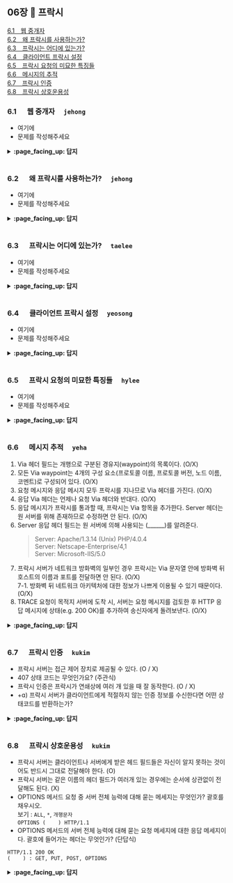 ## 06장 :octopus: 프락시

[6.1　웹 중개자](#61---웹-중개자-jehong)<br>
[6.2　왜 프락시를 사용하는가?](#62---왜-프락시를-사용하는가-jehong)<br>
[6.3　프락시는 어디에 있는가?](#63---프락시는-어디에-있는가-taelee)<br>
[6.4　클라이언트 프락시 설정](#64---클라이언트-프락시-설정-yeosong)<br>
[6.5　프락시 요청의 미묘한 특징들](#65---프락시-요청의-미묘한-특징들-hylee)<br>
[6.6　메시지의 추적](#66---메시지-추적-yeha)<br>
[6.7　프락시 인증](#67---프락시-인증-kukim)<br>
[6.8　프락시 상호운용성](#68---프락시-상호운용성-kukim)<br>

### 6.1 　  웹 중개자　 `jehong`
- 여기에
- 문제를 작성해주세요
<details>
<summary> <b> :page_facing_up: 답지 </b>  </summary>
<div markdown="1">
  
- 여기에
- 해설을 작성해주세요

</div>
</details>
<br>

### 6.2 　  왜 프락시를 사용하는가?　 `jehong`
- 여기에
- 문제를 작성해주세요
<details>
<summary> <b> :page_facing_up: 답지 </b>  </summary>
<div markdown="1">
  
- 여기에
- 해설을 작성해주세요

</div>
</details>
<br>

### 6.3 　  프락시는 어디에 있는가?　 `taelee`
- 여기에
- 문제를 작성해주세요
<details>
<summary> <b> :page_facing_up: 답지 </b>  </summary>
<div markdown="1">
  
- 여기에
- 해설을 작성해주세요

</div>
</details>
<br>

### 6.4 　  클라이언트 프락시 설정　 `yeosong`
- 여기에
- 문제를 작성해주세요
<details>
<summary> <b> :page_facing_up: 답지 </b>  </summary>
<div markdown="1">
  
- 여기에
- 해설을 작성해주세요

</div>
</details>
<br>

### 6.5 　  프락시 요청의 미묘한 특징들　 `hylee`
- 여기에
- 문제를 작성해주세요
<details>
<summary> <b> :page_facing_up: 답지 </b>  </summary>
<div markdown="1">
  
- 여기에
- 해설을 작성해주세요

</div>
</details>
<br>

### 6.6 　  메시지 추적　 `yeha`
1. Via 헤더 필드는 개행으로 구분된 경유지(waypoint)의 목록이다. (O/X)  
2. 모든 Via waypoint는 4개의 구성 요소(프로토콜 이름, 프로토콜 버전, 노드 이름, 코멘트)로 구성되어 있다. (O/X)  
3. 요청 메시지와 응답 메시지 모두 프락시를 지나므로 Via 헤더를 가진다. (O/X)  
4. 응답 Via 헤더는 언제나 요청 Via 헤더와 반대다. (O/X)  
5. 응답 메시지가 프락시를 통과할 때, 프락시는 Via 항목을 추가한다. Server 헤더는 원 서버를 위해 존재하므로 수정하면 안 된다. (O/X)   
6. Server 응답 헤더 필드는 원 서버에 의해 사용되는 (______)를 알려준다.
      > Server: Apache/1.3.14 (Unix) PHP/4.0.4  
        Server: Netscape-Enterprise/4,1  
      > Server: Microsoft-IIS/5.0   
7. 프락시 서버가 네트워크 방화벽의 일부인 경우 프락시는 Via 문자열 안에 방화벽 뒤 호스트의 이름과 포트를 전달하면 안 된다. (O/X)  
7-1. 방화벽 뒤 네트워크 아키텍처에 대한 정보가 나쁘게 이용될 수 있기 때문이다. (O/X)  
8. TRACE 요청이 목적지 서버에 도착 시, 서버는 요청 메시지를 검토한 후 HTTP 응답 메시지에 상태(e.g. 200 OK)를 추가하여 송신자에게 돌려보낸다. (O/X)  

<details>
<summary> <b> :page_facing_up: 답지 </b>  </summary>
<div markdown="1">
  
1. Via 헤더 필드는 개행으로 구분된 경유지의 목록이다. (X)  
  => 쉼표로 구분한다  
2. 모든 Via waypoint는 4개의 구성 요소(프로토콜 이름, 프로토콜 버전, 노드 이름, 코멘트)로 구성되어 있다. (X)  
  => 4개의 구성요소는 맞으나 모두 필수는 아니다. (프로토콜 이름(선택), 프로토콜 버전(필수), 노드 이름(필수), 코멘트(선택))  
3. 요청 메시지와 응답 메시지 모두 프락시를 지나므로 Via 헤더를 가진다. (O)   
4. 응답 Via 헤더는 언제나 요청 Via 헤더와 반대다. (O)  
  => p.175 그림 참조   
5. 응답 메시지가 프락시를 통과할 때, 프락시는 Via 항목을 추가한다. Server 헤더는 원 서버를 위해 존재하므로 수정하면 안 된다. (O)   
6. Server 응답 헤더 필드는 원 서버에 의해 사용되는 (소프트웨어)를 알려준다.
7. 프락시 서버가 네트워크 방화벽의 일부인 경우 프락시는 Via 문자열 안에 방화벽 뒤 호스트의 이름과 포트를 전달하면 안 된다. (O)   
  => 보통 명시적으로 이 동작이 켜져 있지 않은 이상 정확한 호스트명을 전달은 X
7-1. 방화벽 뒤 네트워크 아키텍처에 대한 정보가 나쁘게 이용될 수 있기 때문이다. (O)  
  => p.176 하단 참고 
8. TRACE 요청이 목적지 서버에 도착 시, 서버는 요청 메시지를 검토한 후 HTTP 응답 메시지에 상태(e.g. 200 OK)를 추가하여 송신자에게 돌려보낸다. (X)  
  => p.177 TRACE 요청이 목적지 서버에 도착 시, 서버는 전체 요청 메시지를 HTTP 응답 메시지 본문에 포함시켜 송신자에게 그대로 돌려보낸다.   
</div>
</details>
<br>

### 6.7 　  프락시 인증　 `kukim`
- 프락시 서버는 접근 제어 장치로 제공될 수 있다. (O / X)
- 407 상태 코드는 무엇인가요? (주관식)
- 프락시 인증은 프락시가 연쇄상에 여러 개 있을 때 잘 동작한다. (O / X)
- +ɑ) 프락시 서버가 클라이언트에게 적절하지 않는 인증 정보를 수신한다면 어떤 상태코드를 반환하는가?

<details>
<summary> <b> :page_facing_up: 답지 </b>  </summary>
<div markdown="1">
  
- 프락시 서버는 접근 제어 장치로 제공될 수 있다. (O)
  - HTTP는 사용자가 유효한 접근 권한 자격을 프락시에 제출하지 않는 한 콘텐츠에 대한 요청을 차단하는 프락시 인증이라는 메커니즘을 정의하고 있다.
- 407 상태 코드는 무엇인가요? (주관식)
  - 407 proxy Authorization Required (프록시 권한부여 요청 상태메세지), 클라이언트가 서버에 요청했을 때 중간에 있는 프락시 서버는 접근 자격을 요구하는 407 상태코드를 응답한다.
  - 클라이언트는 407 응답을 받게되면 요구되는 자격을 획득하는 proxy-authorization 헤더필드에 담아서 요청을 다시 보낸다.
- 프락시 인증은 프락시가 연쇄상에 여러 개 있을 때 잘 동작한다. (X)
  - X : 연쇄상에 있으면 인증하기 까다롭다. 
- +ɑ) 프락시 서버가 클라이언트에게 적절하지 않는 인증 정보를 수신한다면 어떤 상태코드를 반환하는가?
  - 403 Forbidden 상태코드 

참고 : HTTP 인증, https://developer.mozilla.org/ko/docs/Web/HTTP/Authentication

</div>
</details>
<br>

### 6.8 　  프락시 상호운용성　 `kukim`
- 프락시 서버는 클라이언트나 서버에게 받은 헤드 필드들은 자신이 알지 못하는 것이어도 반드시 그대로 전달해야 한다. (O)
- 프락시 서버는 같은 이름의 헤더 필드가 여러개 있는 경우에는 순서에 상관없이 전달해도 된다. (X)
- OPTIONS 메서드 요청 중 서버 전체 능력에 대해 묻는 메세지는 무엇인가? 괄호를 채우시오.  
보기 : `ALL`, `*`, `개행문자`  
`OPTIONS (    ) HTTP/1.1`
- OPTIONS 메서드의 서버 전체 능력에 대해 묻는 요청 메세지에 대한 응답 메세지이다. 괄호에 들어가는 헤더는 무엇인가? (단답식)
```
HTTP/1.1 200 OK
(    ) : GET, PUT, POST, OPTIONS
```
<details>
<summary> <b> :page_facing_up: 답지 </b>  </summary>
<div markdown="1">
  
- 프락시 서버는 클라이언트나 서버에게 받은 헤드 필드들은 자신이 알지 못하는 것이어도 반드시 그대로 전달해야 한다. (O / X)
  - 프락시는 이해할 수 없는 헤더 필드는 반드시 그대로 전달해야 한다. (프락시 서버보다 버전이 높은 새로운 헤더일 수 있고, 특정 애플리케이션을 위해 만들어진 것 일 수 있다. 
- 프락시 서버는 같은 이름의 헤더 필드가 여러개 있는 경우에는 순서에 상관없이 전달해도 된다. (O / X)
  - 상대적인 순서를 반드시 유지해야 한다. (헤더 필드들의 순서가 데이터에 영향을 미치기 때문)
- OPTIONS 메서드 요청 중 서버 전체 능력에 대해 묻는 메세지는 무엇인가? 괄호를 채우시오.  
보기 : `ALL`, `*`, `개행문자`  
`OPTIONS ( * ) HTTP/1.1`
- OPTIONS 메서드의 서버 전체 능력에 대해 묻는 요청 메세지에 대한 응답 메세지이다. 괄호에 들어가는 헤더는 무엇인가? (단답식)
```
HTTP/1.1 200 OK
( Allow ) : GET, PUT, POST, OPTIONS
```

</div>
</details>
<br>
